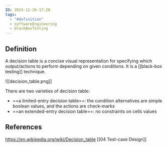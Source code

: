```yaml
---
ID: 2024-12-26-17:28
tags:
  - "#definition"
  - softwareEngineering
  - blackBoxTesting
---
```

## Definition

A decision table is a concise visual representation for specifying which output/actions to perform depending on given conditions. It is a [[black-box testing]] technique.

![[decision_table.png]]

 There are two varieties of decision table:
- ==a limited-entry decision table==: the condition alternatives are simple boolean values, and the actions are check-marks
- ==an extended-entry decision table==: no constraints on cells values

## References
https://en.wikipedia.org/wiki/Decision_table
[[04 Test-case Design]]